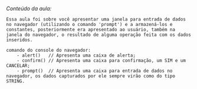 *Conteúdo da aula:*

    Essa aula foi sobre você apresentar uma janela para entrada de dados
    no navegador (utilizando o comando 'prompt') e a armazená-los e constantes, posteriormente era apresentado ao usuário, também na janela do navegador, o resultado de alguma operação feita com os dados inseridos.

    comando do console do navegador:
        - alert()   // Apresenta uma caixa de alerta;
        - confirm() // Apresenta uma caixa para confirmação, um SIM e um CANCELAR;
        - prompt()  // Apresenta uma caixa para entrada de dados no navegador, os dados capturados por ele sempre virão como do tipo STRING.